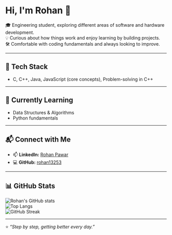 # Hi, I'm Rohan 👋  

🎓 Engineering student, exploring different areas of software and hardware development.  
💡 Curious about how things work and enjoy learning by building projects.  
🛠️ Comfortable with coding fundamentals and always looking to improve.  

---

## 🔧 Tech Stack
- C, C++, Java, JavaScript (core concepts), Problem-solving in C++  

---

## 🌱 Currently Learning
- Data Structures & Algorithms  
- Python fundamentals  

---

## 📬 Connect with Me
- 📫 **LinkedIn:** [Rohan Pawar](https://www.linkedin.com/in/rohan-pawar-25022a2a7/)  
- 💻 **GitHub:** [rohan13253](https://github.com/rohan13253)  

---

## 📊 GitHub Stats
![Rohan's GitHub stats](https://github-readme-stats.vercel.app/api?username=rohan13253&show_icons=true&theme=radical)  
![Top Langs](https://github-readme-stats.vercel.app/api/top-langs/?username=rohan13253&layout=compact&theme=radical)  
![GitHub Streak](https://github-readme-streak-stats.herokuapp.com/?user=rohan13253&theme=radical)  

---

⭐ *“Step by step, getting better every day.”*  
